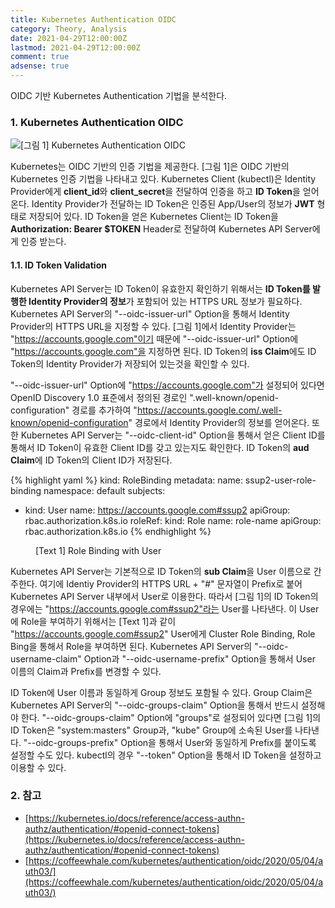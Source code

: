 ```yaml
---
title: Kubernetes Authentication OIDC
category: Theory, Analysis
date: 2021-04-29T12:00:00Z
lastmod: 2021-04-29T12:00:00Z
comment: true
adsense: true
---
```


OIDC 기반 Kubernetes Authentication 기법을 분석한다.

### 1. Kubernetes Authentication OIDC

![[그림 1] Kubernetes Authentication OIDC]({{site.baseurl}}/images/theory_analysis/Kubernetes_Authentication_OIDC/Kubernetes_Authentication_OIDC.PNG)

Kubernetes는 OIDC 기반의 인증 기법을 제공한다. [그림 1]은 OIDC 기반의 Kubernetes 인증 기법을 나타내고 있다. Kubernetes Client (kubectl)은 Identity Provider에게 **client_id**와 **client_secret**을 전달하여 인증을 하고 **ID Token**을 얻어온다. Identity Provider가 전달하는 ID Token은 인증된 App/User의 정보가 **JWT** 형태로 저장되어 있다. ID Token을 얻은 Kubernetes Client는 ID Token을 **Authorization: Bearer $TOKEN** Header로 전달하여 Kubernetes API Server에게 인증 받는다.

#### 1.1. ID Token Validation

Kubernetes API Server는 ID Token이 유효한지 확인하기 위해서는 **ID Token를 발행한 Identity Provider의 정보**가 포함되어 있는 HTTPS URL 정보가 필요하다. Kubernetes API Server의 "--oidc-issuer-url" Option을 통해서 Identity Provider의 HTTPS URL을 지정할 수 있다. [그림 1]에서 Identity Provider는 "https://accounts.google.com"이기 때문에 "--oidc-issuer-url" Option에 "https://accounts.google.com"을 지정하면 된다. ID Token의 **iss Claim**에도 ID Token의 Identity Provider가 저장되어 있는것을 확인할 수 있다.

"--oidc-issuer-url" Option에 "https://accounts.google.com"가 설정되어 있다면 OpenID Discovery 1.0 표준에서 정의된 경로인 ".well-known/openid-configuration" 경로를 추가하여 "https://accounts.google.com/.well-known/openid-configuration" 경로에서 Identity Provider의 정보를 얻어온다. 또한 Kubernetes API Server는 "--oidc-client-id" Option을 통해서 얻은 Client ID를 통해서 ID Token이 유효한 Client ID를 갖고 있는지도 확인한다. ID Token의 **aud Claim**에 ID Token의 Client ID가 저장된다.

{% highlight yaml %}
kind: RoleBinding
metadata:
  name: ssup2-user-role-binding
  namespace: default
subjects:
- kind: User
  name: https://accounts.google.com#ssup2
  apiGroup: rbac.authorization.k8s.io
roleRef:
  kind: Role
  name: role-name
  apiGroup: rbac.authorization.k8s.io
{% endhighlight %}
<figure>
<figcaption class="caption">[Text 1] Role Binding with User</figcaption>
</figure>

Kubernetes API Server는 기본적으로 ID Token의 **sub Claim**을 User 이름으로 간주한다. 여기에 Identiy Provider의 HTTPS URL + "#" 문자열이 Prefix로 붙어 Kubernetes API Server 내부에서 User로 이용한다. 따라서 [그림 1]의 ID Token의 경우에는 "https://accounts.google.com#ssup2"라는 User를 나타낸다. 이 User에 Role을 부여하기 위해서는 [Text 1]과 같이 "https://accounts.google.com#ssup2" User에게 Cluster Role Binding, Role Bing을 통해서 Role을 부여하면 된다. Kubernetes API Server의 "--oidc-username-claim" Option과 "--oidc-username-prefix" Option을 통해서 User 이름의 Claim과 Prefix를 변경할 수 있다.

ID Token에 User 이름과 동일하게 Group 정보도 포함될 수 있다. Group Claim은 Kubernetes API Server의 "--oidc-groups-claim" Option을 통해서 반드시 설정해야 한다. "--oidc-groups-claim" Option에 "groups"로 설정되어 있다면 [그림 1]의 ID Token은 "system:masters" Group과, "kube" Group에 소속된 User를 나타낸다. "--oidc-groups-prefix" Option을 통해서 User와 동일하게 Prefix를 붙이도록 설정할 수도 있다. kubectl의 경우 "--token" Option을 통해서 ID Token을 설정하고 이용할 수 있다.

### 2. 참고

* [https://kubernetes.io/docs/reference/access-authn-authz/authentication/#openid-connect-tokens](https://kubernetes.io/docs/reference/access-authn-authz/authentication/#openid-connect-tokens)
* [https://coffeewhale.com/kubernetes/authentication/oidc/2020/05/04/auth03/](https://coffeewhale.com/kubernetes/authentication/oidc/2020/05/04/auth03/)